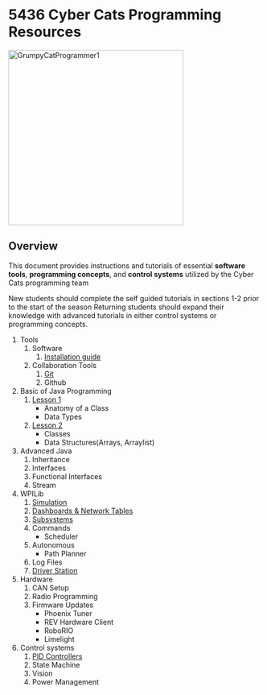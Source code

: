 # 5436 Cyber Cats Programming Resources
<img width="348" alt="GrumpyCatProgrammer1" src="https://github.com/cybercat5436/Programming_Basics/assets/16657483/68d11a60-4c24-4360-966d-dcea1c77e77b">

## Overview
This document provides instructions and tutorials of essential __software tools__, __programming concepts__, and __control systems__ utilized by the Cyber Cats programming team

New students should complete the self guided tutorials in sections 1-2 prior to the start of the season
Returning students should expand their knowledge with advanced tutorials in either control systems or programming concepts.

1. Tools
    1. Software
        1. [Installation guide](https://cybercat5436.github.io/Programming_Basics/Software-Installation)
    1. Collaboration Tools
        1. [Git](https://docs.google.com/document/d/1Qm0D_YQJlXje3LxfbR4XuzQ_ohML1_py8yUt_c2nD5k/edit?usp=drive_link)
        1. Github
1. Basic of Java Programming
    1. [Lesson 1](https://docs.google.com/document/d/1vIweaghJWf3sDI-EV52ddEzfjYH-Rwe0feRU-ck_P8Q/edit?usp=drive_link)
        * Anatomy of a Class
        * Data Types
    2. [Lesson 2](https://cybercat5436.github.io/Programming_Basics/Data-Structures)
        * Classes
        * Data Structures(Arrays, Arraylist)
1. Advanced Java
    1. Inheritance
    1. Interfaces
    1. Functional Interfaces
    1. Stream
1. WPILib
    1. [Simulation](https://github.com/cybercat5436/Programming_Basics/blob/main/HelloCybercat.md)
    1. [Dashboards & Network Tables](https://docs.google.com/document/d/1RQRigpYUv2hz-S0XogmwiDdY_5hcvlr2qt4yBovZcQ4/edit?usp=drive_link)
    1. [Subsystems](https://github.com/cybercat5436/Programming_Basics/blob/main/Subsystems.md)
    1. Commands 
       - Scheduler
    1. Autonomous
       - Path Planner
    1. Log Files
    1. [Driver Station](https://docs.google.com/document/d/1QsjKEIqtqi3R2IFkR1SOEOd4ogh1tthBB1dnlaWx4Yo/edit?usp=drive_link)
1. Hardware
    1. CAN Setup
    1. Radio Programming
    1. Firmware Updates
        * Phoenix Tuner
        * REV Hardware Client
        * RoboRIO
        * Limelight 
1. Control systems
    1. [PID Controllers](https://docs.google.com/document/d/1q2Fe3-mitXjtr-owq9-SB_0mqVCDGcikXRXlNKKP700/edit?usp=drive_link)
    1. State Machine
    1. Vision
    1. Power Management


 





